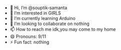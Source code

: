 - 👋 Hi, I’m @souptik-samanta
- 👀 I’m interested in GIRLS
- 🌱 I’m currently learning Arduino
- 💞️ I’m looking to collaborate on nothing
- 📫 How to reach me idk,you may come to my home
- 😄 Pronouns: 9/11
- ⚡ Fun fact: nothing

<!---
souptik-samanta/souptik-samanta is a ✨ special ✨ repository because its `README.md` (this file) appears on your GitHub profile.
You can click the Preview link to take a look at your changes.
--->
